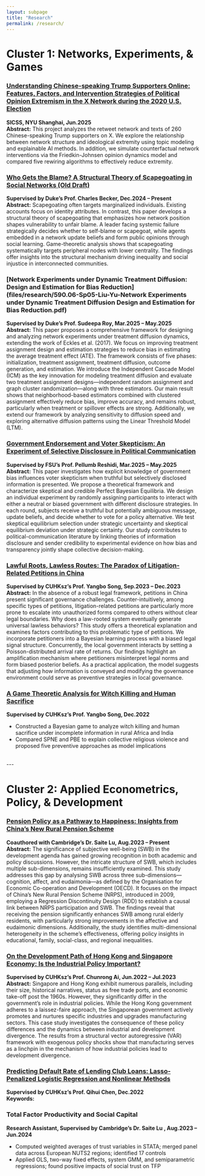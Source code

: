 ```yaml
---
layout: subpage
title: "Research"
permalink: /research/
---
```


# Cluster 1: Networks, Experiments, & Games

### [Understanding Chinese-speaking Trump Supporters Online: Features, Factors, and Intervention Strategies of Political Opinion Extremism in the X Network during the 2020 U.S. Election](files/research/SICSS_Pre.pdf)
**SICSS, NYU Shanghai, Jun.2025**  
**Abstract:** This project analyzes the retweet network and texts of 260 Chinese-speaking Trump supporters on X. We explore the relationship between network structure and ideological extremity using topic modeling and explainable AI methods. In addition, we simulate counterfactual network interventions via the Friedkin-Johnsen opinion dynamics model and compared five rewiring algorithms to effectively reduce extremity.

### [Who Gets the Blame? A Structural Theory of Scapegoating in Social Networks (Old Draft)](files/research/Working_Paper_1.pdf)  
**Supervised by Duke’s Prof. Charles Becker, Dec.2024 – Present**  
**Abstract:** Scapegoating often targets marginalized individuals. Existing accounts focus on identity attributes. In contrast, this paper develops a structural theory of scapegoating that emphasizes how network position shapes vulnerability to unfair blame. A leader facing systemic failure strategically decides whether to self-blame or scapegoat, while agents embedded in a network update beliefs and form public opinions through social learning. Game-theoretic analysis shows that scapegoating systematically targets peripheral nodes with lower centrality. The findings offer insights into the structural mechanism driving inequality and social injustice in interconnected communities.

### [Network Experiments under Dynamic Treatment Diffusion: Design and Estimation for Bias Reduction](files/research/590.06-Sp05-Liu-Yu-Network Experiments under Dynamic Treatment Diffusion Design and Estimation for Bias Reduction.pdf)  
**Supervised by Duke’s Prof. Sudeepa Roy, Mar.2025 – May.2025**  
**Abstract:** This paper proposes a comprehensive framework for designing and analyzing network experiments under treatment diffusion dynamics, extending the work of Eckles et al. (2017). We focus on improving treatment assignment design and estimation strategies to reduce bias in estimating the average treatment effect (ATE). The framework consists of five phases: initialization, treatment assignment, treatment diffusion, outcome generation, and estimation. We introduce the Independent Cascade Model (ICM) as the key innovation for modeling treatment diffusion and evaluate two treatment assignment designs—independent random assignment and graph cluster randomization—along with three estimators. Our main result shows that neighborhood-based estimators combined with clustered assignment effectively reduce bias, improve accuracy, and remains robust, particularly when treatment or spillover effects are strong. Additionally, we extend our framework by analyzing sensitivity to diffusion speed and exploring alternative diffusion patterns using the Linear Threshold Model (LTM).

### [Government Endorsement and Voter Skepticism: An Experiment of Selective Disclosure in Political Communication](files/research/ECON_690_Concept_Paper_Group_3.pdf)  
**Supervised by FSU’s Prof. Pellumb Reshidi, Mar.2025 – May.2025**  
**Abstract:** This paper investigates how explicit knowledge of government bias influences voter skepticism when truthful but selectively disclosed information is presented. We propose a theoretical framework and characterize skeptical and credible Perfect Bayesian Equilibria. We design an individual experiment by randomly assigning participants to interact with either a neutral or biased government with different disclosure strategies. In each round, subjects receive a truthful but potentially ambiguous message, update beliefs, and decide whether to vote for a policy alternative. We test skeptical equilibrium selection under strategic uncertainty and skeptical equilibrium deviation under strategic certainty. Our study contributes to political-communication literature by linking theories of information disclosure and sender credibility to experimental evidence on how bias and transparency jointly shape collective decision-making.

### [Lawful Roots, Lawless Routes: The Paradox of Litigation-Related Petitions in China](files/research/Independent_Research_1.pdf)    
**Supervised by CUHKsz’s Prof. Yangbo Song, Sep.2023 – Dec.2023**  
**Abstract:** In the absence of a robust legal framework, petitions in China present significant governance challenges. Counter-intuitively, among specific types of petitions, litigation-related petitions are particularly more prone to escalate into unauthorized forms compared to others without clear legal boundaries. Why does a law-rooted system eventually generate universal lawless behaviors? This study offers a theoretical explanation and examines factors contributing to this problematic type of petitions. We incorporate petitioners into a Bayesian learning process with a biased legal signal structure. Concurrently, the local government interacts by setting a Poisson-distributed arrival rate of returns. Our findings highlight an amplification mechanism where petitioners misinterpret legal norms and form biased posterior beliefs. As a practical application, the model suggests that adjusting how information is conveyed and modifying the governance environment could serve as preventive strategies in local governance.

### [A Game Theoretic Analysis for Witch Killing and Human Sacrifice](files/research/ECO3160_Paper.pdf)    
**Supervised by CUHKsz’s Prof. Yangbo Song, Dec.2022**  
- Constructed a Bayesian game to analyze witch killing and human sacrifice under incomplete information in rural Africa and India  
- Compared SPNE and PBE to explain collective religious violence and proposed five preventive approaches as model implications  

<br>
---


# Cluster 2: Applied Econometrics, Policy, & Development

### [Pension Policy as a Pathway to Happiness: Insights from China’s New Rural Pension Scheme](files/research/Working_Paper_2.pdf)    
**Coauthored with Cambridge’s Dr. Saite Lu, Aug.2023 – Present**  
**Abstract:** The significance of subjective well-being (SWB) in the development agenda has gained growing recognition in both academic and policy discussions. However, the intricate structure of SWB, which includes multiple sub-dimensions, remains insufficiently examined. This study addresses this gap by analysing SWB across three sub-dimensions—cognition, affect, and eudaimonia—as defined by the Organisation for Economic Co-operation and Development (OECD). It focuses on the impact of China’s New Rural Pension Scheme (NRPS), introduced in 2009, employing a Regression Discontinuity Design (RDD) to establish a causal link between NRPS participation and SWB. The findings reveal that receiving the pension significantly enhances SWB among rural elderly residents, with particularly strong improvements in the affective and eudaimonic dimensions. Additionally, the study identifies multi-dimensional heterogeneity in the scheme’s effectiveness, offering policy insights in educational, family, social-class, and regional inequalities.

### [On the Development Path of Hong Kong and Singapore Economy: Is the Industrial Policy Important?](files/research/Independent_Research_3.pdf)    
**Supervised by CUHKsz’s Prof. Chunrong Ai, Jun.2022 – Jul.2023**  
**Abstract:** Singapore and Hong Kong exhibit numerous parallels, including their size, historical narratives, status as free trade ports, and economic take-off post the 1960s. However, they significantly differ in the government’s role in industrial policies. While the Hong Kong government adheres to a laissez-faire approach, the Singaporean government actively promotes and nurtures specific industries and upgrades manufacturing sectors. This case study investigates the consequence of these policy differences and the dynamics between industrial and development divergence. The results from a structural vector autoregressive (VAR) framework with exogenous policy shocks show that manufacturing serves as a linchpin in the mechanism of how industrial policies lead to development divergence.

### [Predicting Default Rate of Lending Club Loans: Lasso-Penalized Logistic Regression and Nonlinear Methods](files/research/ECO3080_Paper.pdf)    
**Supervised by CUHKsz’s Prof. Qihui Chen, Dec.2022**  
**Keywords:**

### Total Factor Productivity and Social Capital  
**Research Assistant, Supervised by Cambridge’s Dr. Saite Lu , Aug.2023 – Jun.2024**  
- Computed weighted averages of trust variables in STATA; merged panel data across European NUTS2 regions; identified 17 controls  
- Applied OLS, two-way fixed effects, system GMM, and semiparametric regressions; found positive impacts of social trust on TFP  
